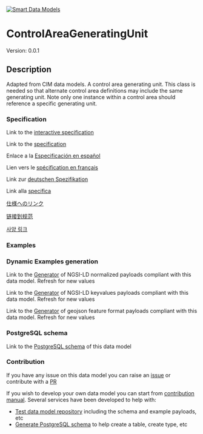 [![Smart Data Models](https://smartdatamodels.org/wp-content/uploads/2022/01/SmartDataModels_logo.png "Logo")](https://smartdatamodels.org)
# ControlAreaGeneratingUnit
Version: 0.0.1

## Description 

Adapted from CIM data models. A control area generating unit. This class is needed so that alternate control area definitions may include the same generating unit.   Note only one instance within a control area should reference a specific generating unit.
### Specification

Link to the [interactive specification](https://swagger.lab.fiware.org/?url=https://smart-data-models.github.io/dataModel.EnergyCIM/ControlAreaGeneratingUnit/swagger.yaml)

Link to the [specification](https://github.com/smart-data-models/dataModel.EnergyCIM/blob/master/ControlAreaGeneratingUnit/doc/spec.md)

Enlace a la [Especificación en español](https://github.com/smart-data-models/dataModel.EnergyCIM/blob/master/ControlAreaGeneratingUnit/doc/spec_ES.md)

Lien vers le [spécification en français](https://github.com/smart-data-models/dataModel.EnergyCIM/blob/master/ControlAreaGeneratingUnit/doc/spec_FR.md)

Link zur [deutschen Spezifikation](https://github.com/smart-data-models/dataModel.EnergyCIM/blob/master/ControlAreaGeneratingUnit/doc/spec_DE.md)

Link alla [specifica](https://github.com/smart-data-models/dataModel.EnergyCIM/blob/master/ControlAreaGeneratingUnit/doc/spec_IT.md)

[仕様へのリンク](https://github.com/smart-data-models/dataModel.EnergyCIM/blob/master/ControlAreaGeneratingUnit/doc/spec_JA.md)

[链接到规范](https://github.com/smart-data-models/dataModel.EnergyCIM/blob/master/ControlAreaGeneratingUnit/doc/spec_ZH.md)

[사양 링크](https://github.com/smart-data-models/dataModel.EnergyCIM/blob/master/ControlAreaGeneratingUnit/doc/spec_KO.md)
### Examples
### Dynamic Examples generation

Link to the [Generator](https://smartdatamodels.org/extra/ngsi-ld_generator.php?schemaUrl=https://raw.githubusercontent.com/smart-data-models/dataModel.EnergyCIM/master/ControlAreaGeneratingUnit/schema.json&email=info@smartdatamodels.org) of NGSI-LD normalized payloads compliant with this data model. Refresh for new values

Link to the [Generator](https://smartdatamodels.org/extra/ngsi-ld_generator_keyvalues.php?schemaUrl=https://raw.githubusercontent.com/smart-data-models/dataModel.EnergyCIM/master/ControlAreaGeneratingUnit/schema.json&email=info@smartdatamodels.org) of NGSI-LD keyvalues payloads compliant with this data model. Refresh for new values

Link to the [Generator](https://smartdatamodels.org/extra/geojson_features_generator.php?schemaUrl=https://raw.githubusercontent.com/smart-data-models/dataModel.EnergyCIM/master/ControlAreaGeneratingUnit/schema.json&email=info@smartdatamodels.org) of geojson feature format payloads compliant with this data model. Refresh for new values
### PostgreSQL schema

Link to the [PostgreSQL schema](https://github.com/smart-data-models/dataModel.EnergyCIM/blob/master/ControlAreaGeneratingUnit/schema.sql) of this data model
### Contribution

 If you have any issue on this data model you can raise an [issue](https://github.com/smart-data-models/dataModel.EnergyCIM/issues)  or contribute with a [PR](https://github.com/smart-data-models/dataModel.EnergyCIM/pulls)

 If you wish to develop your own data model you can start from [contribution manual](https://bit.ly/contribution_manual). Several services have been developed to help with: 
 - [Test data model repository](https://smartdatamodels.org/index.php/data-models-contribution-api/) including the schema and example payloads, etc
 - [Generate PostgreSQL schema](https://smartdatamodels.org/index.php/sql-service/) to help create a table, create type, etc